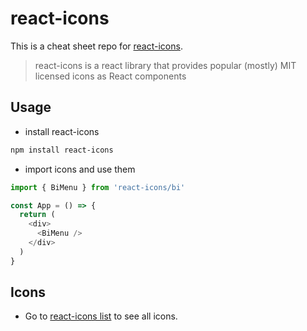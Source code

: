 # react-icons

This is a cheat sheet repo for [react-icons](https://react-icons.github.io/react-icons).

> react-icons is a react library that provides popular (mostly) MIT licensed icons as React components

## Usage

- install react-icons

```bash
npm install react-icons
```

- import icons and use them

```js
import { BiMenu } from 'react-icons/bi'

const App = () => {
  return (
    <div>
      <BiMenu />
    </div>
  )
}
```

## Icons

- Go to [react-icons list](https://react-icons.github.io/react-icons/icons?name=ai) to see all icons.
